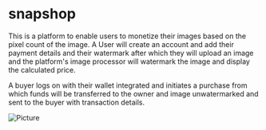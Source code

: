 # snapshop

This is a platform to enable users  to monetize their images based on the pixel count of the image.
A User will create an account and add their payment details and their watermark after which they will upload an image and the platform's image processor will watermark the image and display the calculated price.

A buyer logs on with their wallet integrated and initiates a purchase from which funds will be transferred to the owner and image unwatermarked and sent to the buyer with transaction details.


![Picture](https://user-images.githubusercontent.com/30471763/130460901-06a5a85d-08c9-4d7a-b8d5-f52498ac568b.png)
